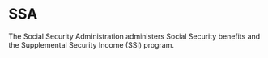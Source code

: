 # SSA

The Social Security Administration administers Social Security benefits and the Supplemental Security Income (SSI) program.
